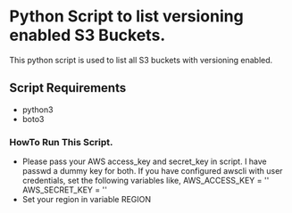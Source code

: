 # Python Script to list versioning enabled S3 Buckets.

This python script is used to list all S3 buckets with versioning enabled.

## Script Requirements

* python3
* boto3

### HowTo Run This Script.

* Please pass your AWS access_key and secret_key in script. I have passwd a dummy key for both.
  If you have configured awscli with user credentials, set the following variables like,
     AWS_ACCESS_KEY = ''
     AWS_SECRET_KEY = ''
* Set your region in variable REGION
